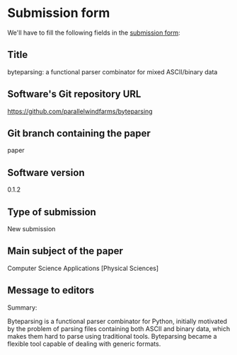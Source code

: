 # Submission form

We'll have to fill the following fields in the [submission form](https://joss.theoj.org/papers/new):

## Title

byteparsing: a functional parser combinator for mixed ASCII/binary data

## Software's Git repository URL

https://github.com/parallelwindfarms/byteparsing

## Git branch containing the paper

paper

## Software version

0.1.2

## Type of submission

New submission

## Main subject of the paper

Computer Science Applications [Physical Sciences]
## Message to editors

Summary:

Byteparsing is a functional parser combinator for Python, initially motivated by the problem of parsing files containing both ASCII and binary data, which makes them hard to parse using traditional tools. Byteparsing became a flexible tool capable of dealing with generic formats.